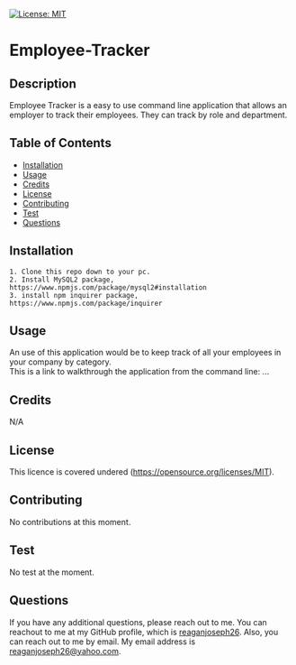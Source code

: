 [![License: MIT](https://img.shields.io/badge/License-MIT-yellow.svg)]()

  # Employee-Tracker 

  ## Description
  Employee Tracker is a easy to use command line application that allows an employer to track their employees. They can track by role and department. 

  ## Table of Contents
  * [Installation](#installation)
  * [Usage](#usage)
  * [Credits](#credits)
  * [License](#license)
  * [Contributing](#Contributing)
  * [Test](#test)
  * [Questions](#questions)
  

  ## Installation
  	1. Clone this repo down to your pc.
    2. Install MySQL2 package, https://www.npmjs.com/package/mysql2#installation
    3. install npm inquirer package, https://www.npmjs.com/package/inquirer

  ## Usage
  An use of this application would be to keep track of all your employees in your company by category. 
  </br>
  This is a link to walkthrough the application from the command line: ...
  </br>

  ## Credits
  N/A

  ## License
  This licence is covered undered (https://opensource.org/licenses/MIT).
  

  ## Contributing 
  No contributions at this moment.

  ## Test
  No test at the moment. 

  ## Questions
  If you have any additional questions, please reach out to me. 
  You can reachout to me at my GitHub profile, which is [reaganjoseph26](https://github.com/reaganjoseph26).
  Also, you can reach out to me by email. My email address is reaganjoseph26@yahoo.com. 
  